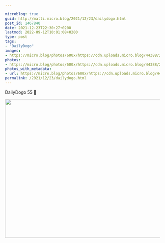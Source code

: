 ```yaml
---

microblog: true
guid: http://matti.micro.blog/2021/12/23/dailydogo.html
post_id: 1467840
date: 2021-12-23T22:30:27+0200
lastmod: 2022-09-12T10:01:08+0200
type: post
tags:
- "DailyDogo"
images:
- https://micro.blog/photos/600x/https://cdn.uploads.micro.blog/44388/2021/967fe17580.jpg
photos:
- https://micro.blog/photos/600x/https://cdn.uploads.micro.blog/44388/2021/967fe17580.jpg
photos_with_metadata:
- url: https://micro.blog/photos/600x/https://cdn.uploads.micro.blog/44388/2021/967fe17580.jpg
permalink: /2021/12/23/dailydogo.html
---
```

DailyDogo 55 🐶

<img src="/media/uploads/2021/967fe17580.jpg" width="600" height="450" alt="" />
